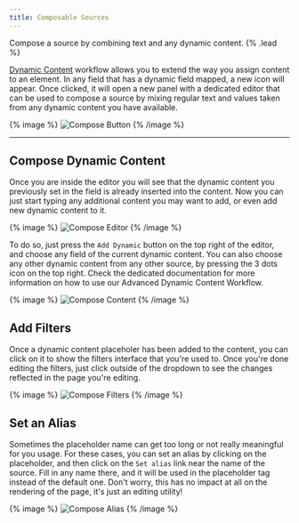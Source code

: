 ```yaml
---
title: Composable Sources
---
```


Compose a source by combining text and any dynamic content. {% .lead %}

[Dynamic Content](https://yootheme.com/support/yootheme-pro/joomla/dynamic-content) workflow allows you to extend the way you assign content to an element. In any field that has a dynamic field mapped, a new icon will appear.
Once clicked, it will open a new panel with a dedicated editor that can be used to compose a source by mixing regular text and values taken from any dynamic content you have available.

{% image %}
![Compose Button](/assets/ytp/dynamic/composable-sources/compose-button.webp)
{% /image %}


---

## Compose Dynamic Content

Once you are inside the editor you will see that the dynamic content you previously set in the field is already inserted into the content.
Now you can just start typing any additional content you may want to add, or even add new dynamic content to it.

{% image %}
![Compose Editor](/assets/ytp/dynamic/composable-sources/compose-editor.webp)
{% /image %}

To do so, just press the `Add Dynamic` button on the top right of the editor, and choose any field of the current dynamic content.
You can also choose any other dynamic content from any other source, by pressing the 3 dots icon on the top right. Check the dedicated documentation for more information on how to use our Advanced Dynamic Content Workflow.

{% image %}
![Compose Content](/assets/ytp/dynamic/composable-sources/compose-dynamic-content.webp)
{% /image %}

## Add Filters

Once a dynamic content placeholer has been added to the content, you can click on it to show the filters interface that you're used to.
Once you're done editing the filters, just click outside of the dropdown to see the changes reflected in the page you're editing.

{% image %}
![Compose Filters](/assets/ytp/dynamic/composable-sources/compose-filters.webp)
{% /image %}

## Set an Alias

Sometimes the placeholder name can get too long or not really meaningful for you usage. For these cases, you can set an alias by clicking on the placeholder, and then click on the `Set alias` link near the name of the source.
Fill in any name there, and it will be used in the placeholder tag instead of the default one. Don't worry, this has no impact at all on the rendering of the page, it's just an editing utility!

{% image %}
![Compose Alias](/assets/ytp/dynamic/composable-sources/compose-alias.webp)
{% /image %}
